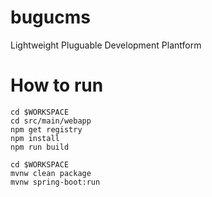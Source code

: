 # bugucms

Lightweight Pluguable Development Plantform

# How to run

```
cd $WORKSPACE
cd src/main/webapp
npm get registry
npm install
npm run build

cd $WORKSPACE
mvnw clean package
mvnw spring-boot:run
```